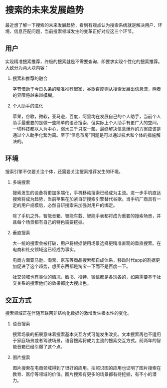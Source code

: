 # 搜索的未来发展趋势

最近想了解一下搜索的未来发展趋势，看到有观点认为搜索系统就是解决用户、环境、信息匹配问题，当前搜索领域发生的变革正好对应这三个环节。

## 用户

实现精准搜索推荐，终极的搜索就是不需要查询，即要求实现个性化的搜索推荐。大致分为两大块内容：

1. 搜索和推荐的融合

    字节借助于今日头条的精准推荐起家，谷歌百度则从搜索发展出信息流，两者的界限将越来越模糊。

2. 个人助手的进化

    苹果，谷歌，微软，亚马逊，百度，阿里均在发展自己的个人助手，当前个人助手最重要的是做一些简单的语音搜索，但实际上个人助手有更广大的空间，一切科技都以人为中心，弱水三千只取一瓢，最终解决信息爆炸的方案应该是通过个人助手化繁为简。至于“信息茧房”问题是可以通过技术和个体的措施解决的。

## 环境

搜索引擎不仅要关注个体，还需要关注搜索推荐发生的环境。

1. 多端搜索

    搜索发生的设备将更加多端化，手机移动搜索已经成为主流。进一步手机直达搜索将成为趋势，当前苹果在加紧自研搜索引擎替代谷歌。当手机厂商具有一定的用户规模后，必然自研搜索来加强对用户的绑定。

    除了手机之外，智能音箱、智能车载、智能手表都将成为重要的搜索场景，并且每个场景都有自己的特色需要挖掘。

2. 垂直搜索

    大一统的搜索会被打破，用户将根据使用场景选择更精准直观的垂直搜索。在电商和社交领域这已经成为事实。

    电商方面亚马逊、淘宝、京东等商品搜索都自成体系，移动时代app的割据更加促进了这个趋势，想买东西都是淘宝一下而不是百度一下。

    社交领域也有类似的情况，脸书、推特、微信都是各玩各的，如果需要基于社交关系的搜索他们的效果都比大搜出色。

## 交互方式

搜索领域正在伴随互联网非结构化数据的激增发生根本性的变化。

1. 语音搜索

    搜索场景的拓展意味着搜索基本交互方式可能发生改变。文本搜索再也不适用于家庭场景或者驾驶场景，语音搜索将成为主流的搜索交互方式。前两年的智能音箱已经引爆了这个点。

2. 图片搜索

    图片搜索在电商领域得到了很好的应用。拍照识图的应用也证明了图片搜索在教育、医疗等领域的价值。图片搜索有更多的场景都有待挖掘，有不小的潜力。
